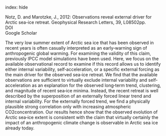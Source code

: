 index: hide

<div class="Citation">

  <div class="Citation-body">
    <div class="Citation-text">Notz, D. and Marotzke, J., 2012: Observations reveal external driver for Arctic sea-ice retreat. <span class="Article-journal">Geophysical  Research Letters, </span><span class="Article-volume">39, </span>L08502pp.</div>
    <div class="Citation-links">
      <div class="CitationLink" data-href="https://doi.org/10.1029/2012GL051094.">
        <div class="CitationLink-icon CitationLink-Doi"></div>
        <div class="CitationLink-text">DOI</div>
      </div>
      <div class="CitationLink" data-href="https://scholar.google.com/scholar?q=10.1029/2012GL051094.">
        <div class="CitationLink-icon CitationLink-Scholar"></div>
        <div class="CitationLink-text">Google Scholar</div>
      </div>
    </div>
  </div>
</div>

The very low summer extent of Arctic sea ice that has been observed in recent years is often casually interpreted as an early‐warning sign of anthropogenic global warming. For examining the validity of this claim, previously IPCC model simulations have been used. Here, we focus on the available observational record to examine if this record allows us to identify either internal variability, self‐acceleration, or a specific external forcing as the main driver for the observed sea‐ice retreat. We find that the available observations are sufficient to virtually exclude internal variability and self‐acceleration as an explanation for the observed long‐term trend, clustering, and magnitude of recent sea‐ice minima. Instead, the recent retreat is well described by the superposition of an externally forced linear trend and internal variability. For the externally forced trend, we find a physically plausible strong correlation only with increasing atmospheric CO2concentration. Our results hence show that the observed evolution of Arctic sea‐ice extent is consistent with the claim that virtually certainly the impact of an anthropogenic climate change is observable in Arctic sea ice already today.

<div class="Citation-copy">

</div>